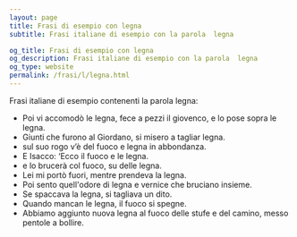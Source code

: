 ```yaml
---
layout: page
title: Frasi di esempio con legna 
subtitle: Frasi italiane di esempio con la parola  legna

og_title: Frasi di esempio con legna 
og_description: Frasi italiane di esempio con la parola  legna
og_type: website
permalink: /frasi/l/legna.html
---
```


Frasi italiane di esempio contenenti la parola legna:


- Poi vi accomodò le legna, fece a pezzi il giovenco, e lo pose sopra le legna.
- Giunti che furono al Giordano, si misero a tagliar legna.
- sul suo rogo v’è del fuoco e legna in abbondanza.
- E Isacco: ‘Ecco il fuoco e le legna.
- e lo brucerà col fuoco, su delle legna.
- Lei mi portò fuori, mentre prendeva la legna.
- Poi sento quell'odore di legna e vernice che bruciano insieme.
- Se spaccava la legna, si tagliava un dito.
- Quando mancan le legna, il fuoco si spegne.
- Abbiamo aggiunto nuova legna al fuoco delle stufe e del camino, messo pentole a bollire.
